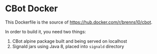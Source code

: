 CBot Docker
===========

This Dockerfile is the source of https://hub.docker.com/r/brenns10/cbot.

In order to build it, you need two things:

1. CBot alpine package built and being served on localhost
2. Signald jars using Java 8, placed into `signald` directory
